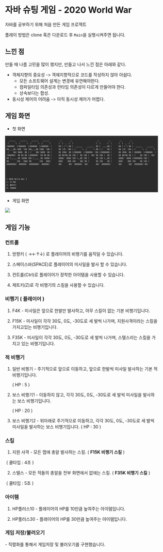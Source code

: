 # 자바 슈팅 게임 - 2020 World War

자바를 공부하기 위해 처음 만든 게임 프로젝트

플레이 방법은 clone 혹은 다운로드 후 `Main`을 실행시켜주면 됩니다.



## 느낀 점

만들 때 나름 고민을 많이 했지만, 만들고 나서 느낀 점은 아래와 같다.

* 객체지향의 중요성 -> 객체지향적으로 코드를 작성하지 않아 아쉽다.
  * 모든 소프트웨어 설계는 변경에 유연해야한다.
  * 컴파일타임 의존성과 런타임 의존성이 다르게 만들어야 한다.
  * 상속보다는 합성.
* 동시성 제어의 어려움 -> 아직 동시성 제어가 어렵다.



## 게임 화면

* 첫 화면

![image-20201102151345701](image/image-20201102151345701.png)



* 게임 화면

<img src="image/ezgif.com-gif-maker (1).gif" width="500"/>



## 게임 기능



### 컨트롤

1. 방향키 ( →←↑↓) 로 플레이어의 비행기를 움직일 수 있습니다.

2. 스페이스바(SPACE)로 플레이어의 미사일을 발사 할 수 있습니다.

3. 컨트롤(Ctrl)로 플레이어가 장착한 아이템을 사용할 수 있습니다.

4. 제트키(Z)로 각 비행기의 스킬을 사용할 수 있습니다.

### 비행기 ( 플레이어 )

1. F4K - 미사일은 앞으로 한발만 발사하고, 아무 스킬이 없는 기본 비행기입니다.

2. F15K - 미사일이 각각 30도, 0도, -30도로 세 발씩 나가며, 지원사격이라는 스킬을 가지고있는 비행기입니다.

3. F35K - 미사일이 각각 30도, 0도, -30도로 세 발씩 나가며, 스텔스라는 스킬을 가지고 있는 비행기입니다.

### 적 비행기

1. 일반 비행기 - 주기적으로 앞으로 이동하고, 앞으로 한발씩 미사일 발사하는 기본 적 비행기입니다.

   ( HP : 5 )

2. 보스 비행기1 - 이동하지 않고, 각각 30도, 0도, -30도로 세 발씩 미사일을 발사하는 보스 비행기입니다.

   ( HP : 20 )

3. 보스 비행기2 - 위아래로 주기적으로 이동하고, 각각 30도, 0도, -30도로 세 발씩 미사일을 발사하는 보스 비행기입니다. ( HP : 30 )

### 스킬

1. 지원 사격 - 모든 맵에 총알 발사하는 스킬. ( **F15K 비행기 스킬** )

​    ( 쿨타임 : 4초 )

2. 스텔스 - 모든 적들의 총알을 전부 화면에서 없애는 스킬. ( **F35K 비행기 스킬** )

​    ( 쿨타임 : 5초 )

### 아이템

1. HP플러스10 - 플레이어의 HP를 10만큼 높여주는 아이템입니다.

2. HP플러스30 - 플레이어의 HP를 30만큼 높여주는 아이템입니다.

### 게임 저장/불러오기

  \- 직렬화를 통해서 게임저장 및 불러오기를 구현했습니다.